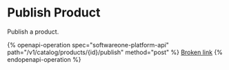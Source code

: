 # Publish Product

Publish a product.

{% openapi-operation spec="softwareone-platform-api" path="/v1/catalog/products/{id}/publish" method="post" %}
[Broken link](broken-reference)
{% endopenapi-operation %}
